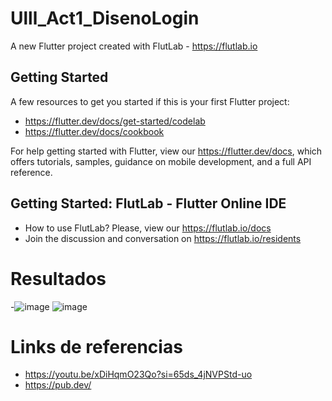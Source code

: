 # Ulll_Act1_DisenoLogin

A new Flutter project created with FlutLab - https://flutlab.io

## Getting Started

A few resources to get you started if this is your first Flutter project:

- https://flutter.dev/docs/get-started/codelab
- https://flutter.dev/docs/cookbook

For help getting started with Flutter, view our
https://flutter.dev/docs, which offers tutorials,
samples, guidance on mobile development, and a full API reference.

## Getting Started: FlutLab - Flutter Online IDE

- How to use FlutLab? Please, view our https://flutlab.io/docs
- Join the discussion and conversation on https://flutlab.io/residents
# Resultados
-![image](![image](https://github.com/jctorres10/ulll-act1/assets/143548160/887d2821-1e38-432b-b45c-fe9fa659376f))
![image](https://github.com/jctorres10/ulll-act1/assets/143548160/57493042-bfa4-4f16-bba8-2c57485cb14d)

 # Links de referencias
 - https://youtu.be/xDiHqmO23Qo?si=65ds_4jNVPStd-uo
 - https://pub.dev/

